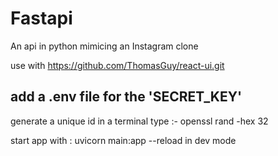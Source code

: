 # Fastapi

An api in python mimicing an Instagram clone

use with <https://github.com/ThomasGuy/react-ui.git>

## add a .env file for the 'SECRET_KEY'

generate a unique id in a terminal type :- openssl rand -hex 32

start app with : uvicorn main:app --reload in dev mode

